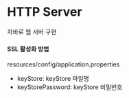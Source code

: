 # HTTP Server
자바로 웹 서버 구현

#### SSL 활성화 방법
resources/config/application.properties
* keyStore: keyStore 파일명
* keyStorePassword: keyStore 비밀번호